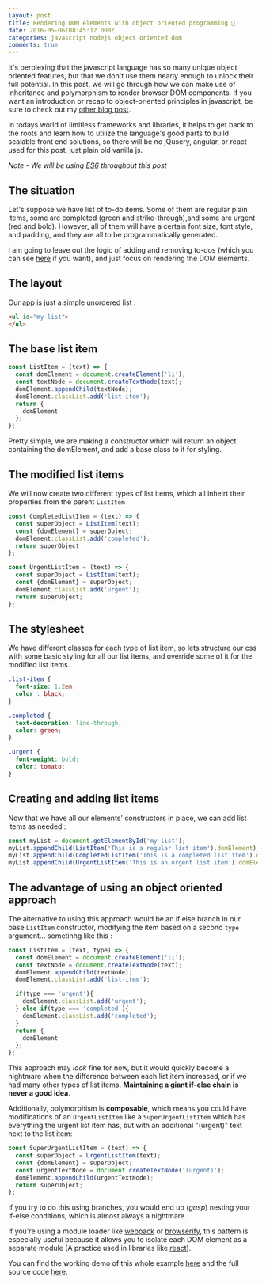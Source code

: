 ```yaml
---
layout: post
title: Rendering DOM elements with object oriented programming 🔵
date: 2016-05-06T08:45:12.000Z
categories: javascript nodejs object oriented dom
comments: true
---
```


It's perplexing that the javascript language has so many unique object oriented features, but that we don't use them nearly enough to unlock their full potential. In this post, we will go through how we can make use of inheritance and polymorphism to render browser DOM components. If you want an introduction or recap to object-oriented principles in javascript, be sure to check out my [other blog post](/blog/2016/04/30/oops-in-js/).
<!-- more -->
In todays world of limitless frameworks and libraries, it helps to get back to the roots and learn how to utilize the language's good parts to build scalable front end solutions, so there will be no jQusery, angular, or react used for this post, just plain old vanilla js.  

*Note - We will be using [ES6](http://es6-features.org/#Constants) throughout this post*

## The situation

Let's suppose we have list of to-do items. Some of them are regular plain items, some are completed (green and strike-through),and some are urgent (red and bold). However, all of them will have a certain font size, font style, and padding, and they are all to be programmatically generated.

I am going to leave out the logic of adding and removing to-dos (which you can see [here](http://todomvc.com/) if you want), and just focus on rendering the DOM elements.

## The layout

Our app is just a simple unordered list :

```html
<ul id="my-list">
</ul>
```

## The base list item

```js
const ListItem = (text) => {
  const domElement = document.createElement('li');
  const textNode = document.createTextNode(text);
  domElement.appendChild(textNode);
  domElement.classList.add('list-item');
  return {
    domElement
  };
};
```

Pretty simple, we are making a constructor which will return an object containing the domElement, and add a base class to it for styling.

## The modified list items

We will now create two different types of list items, which all inheirt their properties from the parent `ListItem`

```js
const CompletedListItem = (text) => {
  const superObject = ListItem(text);
  const {domElement} = superObject;
  domElement.classList.add('completed');
  return superObject
};

const UrgentListItem = (text) => {
  const superObject = ListItem(text);
  const {domElement} = superObject;
  domElement.classList.add('urgent');
  return superObject;
};
```

## The stylesheet

We have different classes for each type of list item, so lets structure our css with some basic styling for all our list items, and override some of it for the modified list items.

```css
.list-item {
  font-size: 1.2em;
  color : black;
}

.completed {
  text-decoration: line-through;
  color: green;
}

.urgent {
  font-weight: bold;
  color: tomato;
}
```

## Creating and adding list items

Now that we have all our elements' constructors in place, we can add list items as needed :

```js
const myList = document.getElementById('my-list');
myList.appendChild(ListItem('This is a regular list item').domElement);
myList.appendChild(CompletedListItem('This is a completed list item').domElement);
myList.appendChild(UrgentListItem('This is an urgent list item').domElement);
```

## The advantage of using an object oriented approach

The alternative to using this approach would be an if else branch in our base `ListItem` constructor, modifying the item based on a second `type` argument... sometinhg like this :

```js
const ListItem = (text, type) => {
  const domElement = document.createElement('li');
  const textNode = document.createTextNode(text);
  domElement.appendChild(textNode);
  domElement.classList.add('list-item');

  if(type === 'urgent'){
    domElement.classList.add('urgent');
  } else if(type === 'completed'){
    domElement.classList.add('completed');
  }
  return {
    domElement
  };
};
```

This approach may *look* fine for now, but it would quickly become a nightmare when the difference between each list item increased, or if we had many other types of list items. **Maintaining a giant if-else chain is never a good idea**.  

Additionally, polymorphism is **composable**, which means you could have modifications of an `UrgentListItem` like a `SuperUrgentListItem` which has everything the urgent list item has, but with an additional "(urgent)" text next to the list item:

```js
const SuperUrgentListItem = (text) => {
  const superObject = UrgentListItem(text);
  const {domElement} = superObject;
  const urgentTextNode = document.createTextNode('(urgent)');
  domElement.appendChild(urgentTextNode);
  return superObject;
};
```

If you try to do this using branches, you would end up (*gasp*) nesting your if-else conditions, which is almost always a nightmare.

If you're using a module loader like [webpack](https://webpack.github.io/) or [browserify](http://browserify.org/), this pattern is especially useful because it allows you to isolate each DOM element as a separate module (A practice used in libraries like [react](https://github.com/facebook/react)).

You can find the working demo of this whole example [here](/assets/other/oops-in-browser-demo.html) and the full source code [here](https://github.com/sohamkamani/sohamkamani.github.io/blob/master/assets/other/oops-in-browser-demo.html).
